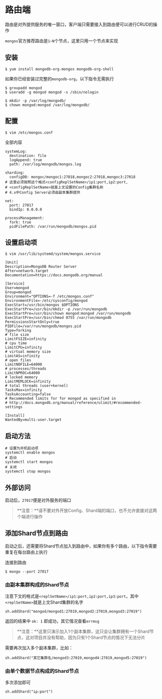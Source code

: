 # 路由端

路由是对外提供服务的唯一窗口，客户端只需要接入到路由便可以进行CRUD的操作

`mongos`官方推荐路由是`1~N`个节点，这里只用一个节点来实现

## 安装

```
$ yum install mongodb-org-mongos mongodb-org-shell
```

如果你已经安装过完整的`mongodb-org`，以下指令无需执行

```
$ groupadd mongod
$ useradd -g mongod mongod -s /sbin/nologin

$ mkdir -p /var/log/mongodb/
$ chown mongod:mongod /var/log/mongodb/
```

## 配置

```
$ vim /etc/mongos.conf
```

全部内容

```
systemLog:
  destination: file
  logAppend: true
  path: /var/log/mongodb/mongos.log

sharding:
  configDB: mongoc/mongoc1:27018,mongoc2:27018,mongoc3:27018
# 这里必须按照这个格式<configReplSetName>/ip1:port,ip2:port,
# <configReplSetName>就是上文设置的Config集群名称
# 4.x中Config Server必须由副本集群提供

net:
  port: 27017
  bindIp: 0.0.0.0

processManagement:
  fork: true
  pidFilePath: /var/run/mongodb/mongos.pid

```

## 设置启动项

```
$ vim /usr/lib/systemd/system/mongos.service
```

```
[Unit]
Description=MongoDB Router Server
After=network.target
Documentation=https://docs.mongodb.org/manual

[Service]
User=mongod
Group=mongod
Environment="OPTIONS=-f /etc/mongos.conf"
EnvironmentFile=-/etc/sysconfig/mongod
ExecStart=/usr/bin/mongos $OPTIONS
ExecStartPre=/usr/bin/mkdir -p /var/run/mongodb
ExecStartPre=/usr/bin/chown mongod:mongod /var/run/mongodb
ExecStartPre=/usr/bin/chmod 0755 /var/run/mongodb
PermissionsStartOnly=true
PIDFile=/var/run/mongodb/mongos.pid
Type=forking
# file size
LimitFSIZE=infinity
# cpu time
LimitCPU=infinity
# virtual memory size
LimitAS=infinity
# open files
LimitNOFILE=64000
# processes/threads
LimitNPROC=64000
# locked memory
LimitMEMLOCK=infinity
# total threads (user+kernel)
TasksMax=infinity
TasksAccounting=false
# Recommended limits for for mongod as specified in
# http://docs.mongodb.org/manual/reference/ulimit/#recommended-settings

[Install]
WantedBy=multi-user.target
```

## 启动方法

```
# 设置为开机启动项
systemctl enable mongos
# 启动
systemctl start mongos
# 关闭
systemctl stop mongos
```

## 外部访问

启动后，`27017`便是对外服务的端口

> **注意：**请不要对外开放Config、Shard端的端口，也不允许直接对这两个端进行操作

## 添加Shard节点到路由

启动之后，还需要将Shard节点加入到路由中，如果你有多个路由，以下指令需要重复在每台路由上执行

连接到路由
```
$ mongo --port 27017
```

### 由副本集群构成的Shard节点

注意下文的格式是`<replSetName>/ip1:port,ip2:port,ip3:port`，其中`<replSetName>`就是上文Shard集群的名字

```
sh.addShard("mongod/mongod1:27019,mongod2:27019,mongod3:27019")
```

返回的结果中 `ok: 1` 即成功，其它情况查看`errmsg`

> **注意：**这里只演示加入1个副本集群，这只会让集群拥有一个Shard节点，这对项目并没有帮助，因为只有1个Shard节点的情况下无法分片

需要再次加入多个副本集群，比如：

```
sh.addShard("其它集群名/mongod3:27019,mongod4:27019,mongod5:27019")
```

### 由单个数据节点构成的Shard节点

多次添加即可
```
sh.addShard("ip:port")
```






